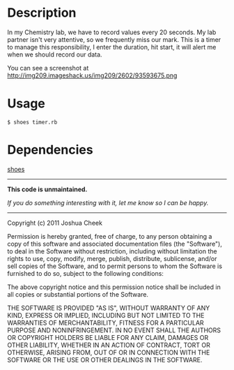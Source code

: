 Description
===========

In my Chemistry lab, we have to record values every 20 seconds. My lab partner isn't very attentive, so we frequently miss our mark. This is a timer to manage this responsibility, I enter the duration, hit start, it will alert me when we should record our data.

You can see a screenshot at http://img209.imageshack.us/img209/2602/93593675.png

Usage
=====

`$ shoes timer.rb`

Dependencies
============

[shoes](http://shoesrb.com/)



---------------------------------------

**This code is unmaintained.** 

_If you do something interesting with it, let me know so I can be happy._

---------------------------------------

Copyright (c) 2011 Joshua Cheek

 Permission is hereby granted, free of charge, to any person obtaining a copy
 of this software and associated documentation files (the "Software"), to deal
 in the Software without restriction, including without limitation the rights
 to use, copy, modify, merge, publish, distribute, sublicense, and/or sell
 copies of the Software, and to permit persons to whom the Software is
 furnished to do so, subject to the following conditions:

 The above copyright notice and this permission notice shall be included in
 all copies or substantial portions of the Software.

 THE SOFTWARE IS PROVIDED "AS IS", WITHOUT WARRANTY OF ANY KIND, EXPRESS OR
 IMPLIED, INCLUDING BUT NOT LIMITED TO THE WARRANTIES OF MERCHANTABILITY,
 FITNESS FOR A PARTICULAR PURPOSE AND NONINFRINGEMENT. IN NO EVENT SHALL THE
 AUTHORS OR COPYRIGHT HOLDERS BE LIABLE FOR ANY CLAIM, DAMAGES OR OTHER
 LIABILITY, WHETHER IN AN ACTION OF CONTRACT, TORT OR OTHERWISE, ARISING FROM,
 OUT OF OR IN CONNECTION WITH THE SOFTWARE OR THE USE OR OTHER DEALINGS IN
 THE SOFTWARE.
